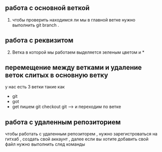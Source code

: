 
## работа с основной веткой ## 
1. чтобы проверить находимся ли мы в главной ветке нужно выполнить git branch .
## работа с реквизитом ##
2. Ветка в которой мы работаем выделяется зеленым цветом и *

## перемещение между ветками и удаление веток слитых в основную ветку 
у нас есть 3 ветки такие как 
* git
* got
* get
пишем git checkout git --> и переходим по ветке
## работа с удаленным репозиторием 
чтобы работать с удаленным репозиторем , нужно зарегистроваться на гитхаб , создать свой аккаунт , далее 
если вы хотите добавить свой файл нужно выполнить след команды 




